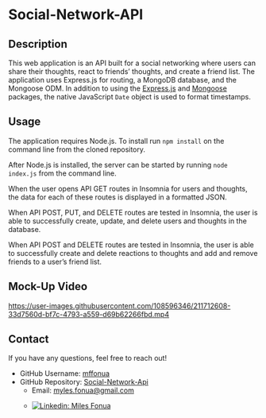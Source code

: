 # Social-Network-API
## Description

This web application is an API built for a social networking where users can share their thoughts, react to friends’ thoughts, and create a friend list. The application uses Express.js for routing, a MongoDB database, and the Mongoose ODM. In addition to using the [Express.js](https://www.npmjs.com/package/express) and [Mongoose](https://www.npmjs.com/package/mongoose) packages, the native JavaScript `Date` object is used to format timestamps.

## Usage

The application requires Node.js. To install run `npm install` on the command line from the cloned repository. 

After Node.js is installed, the server can be started by running `node index.js` from the command line. 

When the user opens API GET routes in Insomnia for users and thoughts, the data for each of these routes is displayed in a formatted JSON.

When API POST, PUT, and DELETE routes are tested in Insomnia, the user is able to successfully create, update, and delete users and thoughts in the database.

When API POST and DELETE routes are tested in Insomnia, the user is able to successfully create and delete reactions to thoughts and add and remove friends to a user’s friend list.


## Mock-Up Video 
https://user-images.githubusercontent.com/108596346/211712608-33d7560d-bf7c-4793-a559-d69b62266fbd.mp4

## Contact

If you have any questions, feel free to reach out!

* GitHub Username: [mffonua](https://github.com/mffonua)
* GitHub Repository: [Social-Network-Api](https://github.com/mffonua/Social-Network-API)
  * Email: myles.fonua@gmail.com
  * <p>
    <a href="https://www.linkedin.com/in/miles-fonua-24b791237/"><img alt="Linkedin: Miles Fonua" src="https://img.shields.io/badge/LinkedIn-0077B5?style=for-the-badge&logo=linkedin&logoColor=white" target="_blank" /></a>
    </p>

